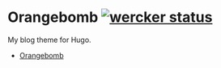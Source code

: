 # Orangebomb [![wercker status](https://app.wercker.com/status/b91ab27d685e1ca382cc8ab7b76c5dfa/s "wercker status")](https://app.wercker.com/project/bykey/b91ab27d685e1ca382cc8ab7b76c5dfa)

My blog theme for Hugo. 

- [Orangebomb](//blog.orangebomb.org)
